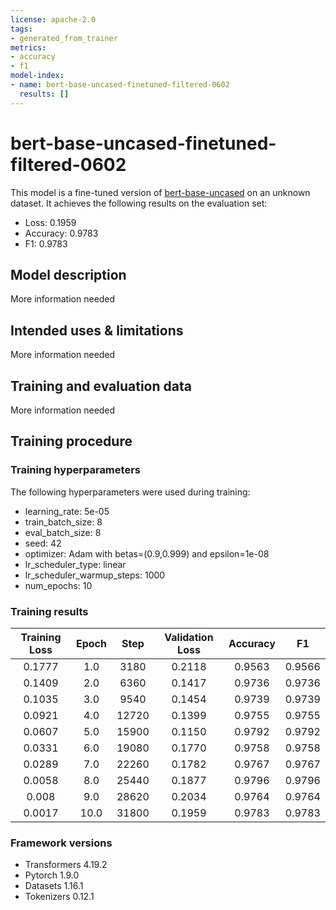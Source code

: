 ```yaml
---
license: apache-2.0
tags:
- generated_from_trainer
metrics:
- accuracy
- f1
model-index:
- name: bert-base-uncased-finetuned-filtered-0602
  results: []
---
```


<!-- This model card has been generated automatically according to the information the Trainer had access to. You
should probably proofread and complete it, then remove this comment. -->

# bert-base-uncased-finetuned-filtered-0602

This model is a fine-tuned version of [bert-base-uncased](https://huggingface.co/bert-base-uncased) on an unknown dataset.
It achieves the following results on the evaluation set:
- Loss: 0.1959
- Accuracy: 0.9783
- F1: 0.9783

## Model description

More information needed

## Intended uses & limitations

More information needed

## Training and evaluation data

More information needed

## Training procedure

### Training hyperparameters

The following hyperparameters were used during training:
- learning_rate: 5e-05
- train_batch_size: 8
- eval_batch_size: 8
- seed: 42
- optimizer: Adam with betas=(0.9,0.999) and epsilon=1e-08
- lr_scheduler_type: linear
- lr_scheduler_warmup_steps: 1000
- num_epochs: 10

### Training results

| Training Loss | Epoch | Step  | Validation Loss | Accuracy | F1     |
|:-------------:|:-----:|:-----:|:---------------:|:--------:|:------:|
| 0.1777        | 1.0   | 3180  | 0.2118          | 0.9563   | 0.9566 |
| 0.1409        | 2.0   | 6360  | 0.1417          | 0.9736   | 0.9736 |
| 0.1035        | 3.0   | 9540  | 0.1454          | 0.9739   | 0.9739 |
| 0.0921        | 4.0   | 12720 | 0.1399          | 0.9755   | 0.9755 |
| 0.0607        | 5.0   | 15900 | 0.1150          | 0.9792   | 0.9792 |
| 0.0331        | 6.0   | 19080 | 0.1770          | 0.9758   | 0.9758 |
| 0.0289        | 7.0   | 22260 | 0.1782          | 0.9767   | 0.9767 |
| 0.0058        | 8.0   | 25440 | 0.1877          | 0.9796   | 0.9796 |
| 0.008         | 9.0   | 28620 | 0.2034          | 0.9764   | 0.9764 |
| 0.0017        | 10.0  | 31800 | 0.1959          | 0.9783   | 0.9783 |


### Framework versions

- Transformers 4.19.2
- Pytorch 1.9.0
- Datasets 1.16.1
- Tokenizers 0.12.1
